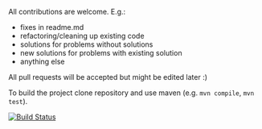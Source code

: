 All contributions are welcome. E.g.:
 - fixes in readme.md
 - refactoring/cleaning up existing code
 - solutions for problems without solutions
 - new solutions for problems with existing solution
 - anything else

All pull requests will be accepted but might be edited later :)

To build the project clone repository and use maven (e.g. ``mvn compile``, ``mvn test``).

[![Build Status](https://travis-ci.org/dkandalov/kotlin-99.svg?branch=master)](https://travis-ci.org/dkandalov/kotlin-99)